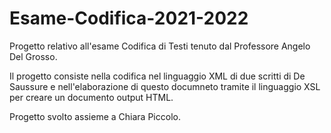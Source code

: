 # Esame-Codifica-2021-2022

Progetto relativo all'esame Codifica di Testi tenuto dal Professore Angelo Del Grosso. 

Il progetto consiste nella codifica nel linguaggio XML di due scritti di De Saussure e nell'elaborazione di questo documneto tramite il linguaggio XSL per creare un documento output HTML.

Progetto svolto assieme a Chiara Piccolo.
